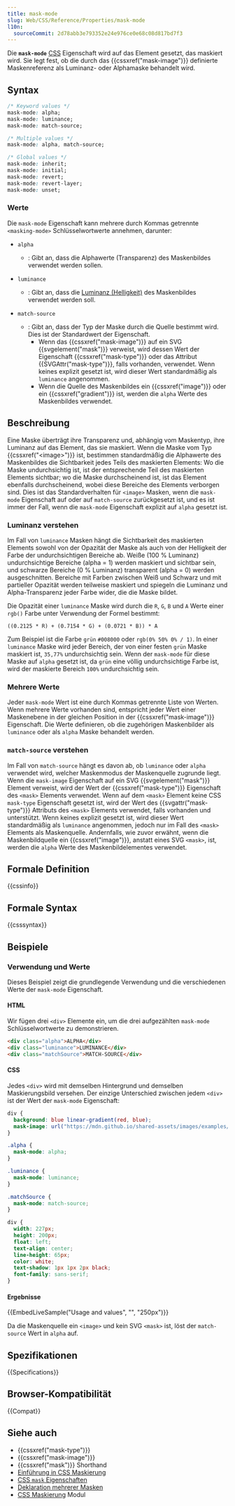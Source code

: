 ```yaml
---
title: mask-mode
slug: Web/CSS/Reference/Properties/mask-mode
l10n:
  sourceCommit: 2d78abb3e793352e24e976ce0e68c08d817bd7f3
---
```


Die **`mask-mode`** [CSS](/de/docs/Web/CSS) Eigenschaft wird auf das Element gesetzt, das maskiert wird. Sie legt fest, ob die durch das {{cssxref("mask-image")}} definierte Maskenreferenz als Luminanz- oder Alphamaske behandelt wird.

## Syntax

```css
/* Keyword values */
mask-mode: alpha;
mask-mode: luminance;
mask-mode: match-source;

/* Multiple values */
mask-mode: alpha, match-source;

/* Global values */
mask-mode: inherit;
mask-mode: initial;
mask-mode: revert;
mask-mode: revert-layer;
mask-mode: unset;
```

### Werte

Die `mask-mode` Eigenschaft kann mehrere durch Kommas getrennte `<masking-mode>` Schlüsselwortwerte annehmen, darunter:

- `alpha`
  - : Gibt an, dass die Alphawerte (Transparenz) des Maskenbildes verwendet werden sollen.

- `luminance`
  - : Gibt an, dass die [Luminanz (Helligkeit)](#luminanz_verstehen) des Maskenbildes verwendet werden soll.

- `match-source`
  - : Gibt an, dass der Typ der Maske durch die Quelle bestimmt wird. Dies ist der Standardwert der Eigenschaft.
    - Wenn das {{cssxref("mask-image")}} auf ein SVG {{svgelement("mask")}} verweist, wird dessen Wert der Eigenschaft {{cssxref("mask-type")}} oder das Attribut {{SVGAttr("mask-type")}}, falls vorhanden, verwendet. Wenn keines explizit gesetzt ist, wird dieser Wert standardmäßig als `luminance` angenommen.
    - Wenn die Quelle des Maskenbildes ein {{cssxref("image")}} oder ein {{cssxref("gradient")}} ist, werden die `alpha` Werte des Maskenbildes verwendet.

## Beschreibung

Eine Maske überträgt ihre Transparenz und, abhängig vom Maskentyp, ihre Luminanz auf das Element, das sie maskiert.
Wenn die Maske vom Typ {{cssxref("&lt;image&gt;")}} ist, bestimmen standardmäßig die Alphawerte des Maskenbildes die Sichtbarkeit jedes Teils des maskierten Elements: Wo die Maske undurchsichtig ist, ist der entsprechende Teil des maskierten Elements sichtbar; wo die Maske durchscheinend ist, ist das Element ebenfalls durchscheinend, wobei diese Bereiche des Elements verborgen sind. Dies ist das Standardverhalten für `<image>` Masken, wenn die `mask-mode` Eigenschaft auf oder auf `match-source` zurückgesetzt ist, und es ist immer der Fall, wenn die `mask-mode` Eigenschaft explizit auf `alpha` gesetzt ist.

### Luminanz verstehen

Im Fall von `luminance` Masken hängt die Sichtbarkeit des maskierten Elements sowohl von der Opazität der Maske als auch von der Helligkeit der Farbe der undurchsichtigen Bereiche ab. Weiße (100 % Luminanz) undurchsichtige Bereiche (alpha = 1) werden maskiert und sichtbar sein, und schwarze Bereiche (0 % Luminanz) transparent (alpha = 0) werden ausgeschnitten. Bereiche mit Farben zwischen Weiß und Schwarz und mit partieller Opazität werden teilweise maskiert und spiegeln die Luminanz und Alpha-Transparenz jeder Farbe wider, die die Maske bildet.

Die Opazität einer `luminance` Maske wird durch die `R`, `G`, `B` und `A` Werte einer `rgb()` Farbe unter Verwendung der Formel bestimmt:

`((0.2125 * R) + (0.7154 * G) + (0.0721 * B)) * A`

Zum Beispiel ist die Farbe `grün` `#008000` oder `rgb(0% 50% 0% / 1)`. In einer `luminance` Maske wird jeder Bereich, der von einer festen `grün` Maske maskiert ist, `35,77%` undurchsichtig sein. Wenn der `mask-mode` für diese Maske auf `alpha` gesetzt ist, da `grün` eine völlig undurchsichtige Farbe ist, wird der maskierte Bereich `100%` undurchsichtig sein.

### Mehrere Werte

Jeder `mask-mode` Wert ist eine durch Kommas getrennte Liste von Werten. Wenn mehrere Werte vorhanden sind, entspricht jeder Wert einer Maskenebene in der gleichen Position in der {{cssxref("mask-image")}} Eigenschaft. Die Werte definieren, ob die zugehörigen Maskenbilder als `luminance` oder als `alpha` Maske behandelt werden.

### `match-source` verstehen

Im Fall von `match-source` hängt es davon ab, ob `luminance` oder `alpha` verwendet wird, welcher Maskenmodus der Maskenquelle zugrunde liegt. Wenn die `mask-image` Eigenschaft auf ein SVG {{svgelement("mask")}} Element verweist, wird der Wert der {{cssxref("mask-type")}} Eigenschaft des `<mask>` Elements verwendet. Wenn auf dem `<mask>` Element keine CSS `mask-type` Eigenschaft gesetzt ist, wird der Wert des {{svgattr("mask-type")}} Attributs des `<mask>` Elements verwendet, falls vorhanden und unterstützt. Wenn keines explizit gesetzt ist, wird dieser Wert standardmäßig als `luminance` angenommen, jedoch nur im Fall des `<mask>` Elements als Maskenquelle. Andernfalls, wie zuvor erwähnt, wenn die Maskenbildquelle ein {{cssxref("image")}}, anstatt eines SVG `<mask>`, ist, werden die `alpha` Werte des Maskenbildelementes verwendet.

## Formale Definition

{{cssinfo}}

## Formale Syntax

{{csssyntax}}

## Beispiele

### Verwendung und Werte

Dieses Beispiel zeigt die grundlegende Verwendung und die verschiedenen Werte der `mask-mode` Eigenschaft.

#### HTML

Wir fügen drei `<div>` Elemente ein, um die drei aufgezählten `mask-mode` Schlüsselwortwerte zu demonstrieren.

```html
<div class="alpha">ALPHA</div>
<div class="luminance">LUMINANCE</div>
<div class="matchSource">MATCH-SOURCE</div>
```

#### CSS

Jedes `<div>` wird mit demselben Hintergrund und demselben Maskierungsbild versehen. Der einzige Unterschied zwischen jedem `<div>` ist der Wert der `mask-mode` Eigenschaft:

```css
div {
  background: blue linear-gradient(red, blue);
  mask-image: url("https://mdn.github.io/shared-assets/images/examples/mdn.svg");
}

.alpha {
  mask-mode: alpha;
}

.luminance {
  mask-mode: luminance;
}

.matchSource {
  mask-mode: match-source;
}
```

```css hidden
div {
  width: 227px;
  height: 200px;
  float: left;
  text-align: center;
  line-height: 65px;
  color: white;
  text-shadow: 1px 1px 2px black;
  font-family: sans-serif;
}
```

#### Ergebnisse

{{EmbedLiveSample("Usage and values", "", "250px")}}

Da die Maskenquelle ein `<image>` und kein SVG `<mask>` ist, löst der `match-source` Wert in `alpha` auf.

## Spezifikationen

{{Specifications}}

## Browser-Kompatibilität

{{Compat}}

## Siehe auch

- {{cssxref("mask-type")}}
- {{cssxref("mask-image")}}
- {{cssxref("mask")}} Shorthand
- [Einführung in CSS Maskierung](/de/docs/Web/CSS/CSS_masking/Masking)
- [CSS `mask` Eigenschaften](/de/docs/Web/CSS/CSS_masking/Mask_properties)
- [Deklaration mehrerer Masken](/de/docs/Web/CSS/CSS_masking/Multiple_masks)
- [CSS Maskierung](/de/docs/Web/CSS/CSS_masking) Modul

